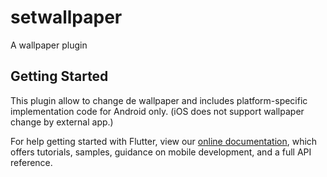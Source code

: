 # setwallpaper

A wallpaper plugin

## Getting Started

This plugin allow to change de wallpaper and includes platform-specific implementation code for
Android only. (iOS does not support wallpaper change by external app.)

For help getting started with Flutter, view our 
[online documentation](https://flutter.dev/docs), which offers tutorials, 
samples, guidance on mobile development, and a full API reference.
